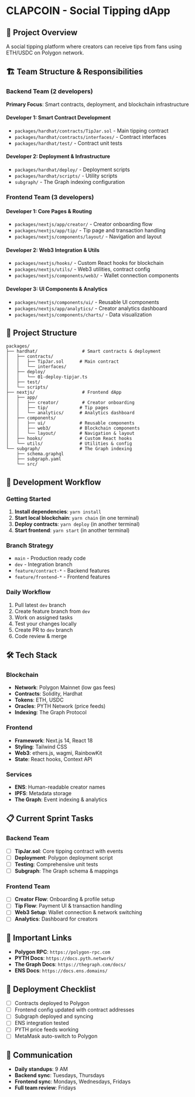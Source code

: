 # CLAPCOIN - Social Tipping dApp

## 🎯 Project Overview
A social tipping platform where creators can receive tips from fans using ETH/USDC on Polygon network.

## 🏗️ Team Structure & Responsibilities

### Backend Team (2 developers)
**Primary Focus**: Smart contracts, deployment, and blockchain infrastructure

#### Developer 1: Smart Contract Development
- `packages/hardhat/contracts/TipJar.sol` - Main tipping contract
- `packages/hardhat/contracts/interfaces/` - Contract interfaces
- `packages/hardhat/test/` - Contract unit tests

#### Developer 2: Deployment & Infrastructure
- `packages/hardhat/deploy/` - Deployment scripts
- `packages/hardhat/scripts/` - Utility scripts
- `subgraph/` - The Graph indexing configuration

### Frontend Team (3 developers)

#### Developer 1: Core Pages & Routing
- `packages/nextjs/app/creator/` - Creator onboarding flow
- `packages/nextjs/app/tip/` - Tip page and transaction handling
- `packages/nextjs/components/layout/` - Navigation and layout

#### Developer 2: Web3 Integration & Utils
- `packages/nextjs/hooks/` - Custom React hooks for blockchain
- `packages/nextjs/utils/` - Web3 utilities, contract config
- `packages/nextjs/components/web3/` - Wallet connection components

#### Developer 3: UI Components & Analytics
- `packages/nextjs/components/ui/` - Reusable UI components
- `packages/nextjs/app/analytics/` - Creator analytics dashboard
- `packages/nextjs/components/charts/` - Data visualization

## 📁 Project Structure

```
packages/
├── hardhat/                 # Smart contracts & deployment
│   ├── contracts/
│   │   ├── TipJar.sol      # Main contract
│   │   └── interfaces/
│   ├── deploy/
│   │   └── 01-deploy-tipjar.ts
│   ├── test/
│   └── scripts/
├── nextjs/                  # Frontend dApp
│   ├── app/
│   │   ├── creator/         # Creator onboarding
│   │   ├── tip/            # Tip pages
│   │   └── analytics/      # Analytics dashboard
│   ├── components/
│   │   ├── ui/             # Reusable components
│   │   ├── web3/           # Blockchain components
│   │   └── layout/         # Navigation & layout
│   ├── hooks/              # Custom React hooks
│   └── utils/              # Utilities & config
└── subgraph/               # The Graph indexing
    ├── schema.graphql
    ├── subgraph.yaml
    └── src/
```

## 🔧 Development Workflow

### Getting Started
1. **Install dependencies**: `yarn install`
2. **Start local blockchain**: `yarn chain` (in one terminal)
3. **Deploy contracts**: `yarn deploy` (in another terminal)
4. **Start frontend**: `yarn start` (in another terminal)

### Branch Strategy
- `main` - Production ready code
- `dev` - Integration branch
- `feature/contract-*` - Backend features
- `feature/frontend-*` - Frontend features

### Daily Workflow
1. Pull latest `dev` branch
2. Create feature branch from `dev`
3. Work on assigned tasks
4. Test your changes locally
5. Create PR to `dev` branch
6. Code review & merge

## 🛠️ Tech Stack

### Blockchain
- **Network**: Polygon Mainnet (low gas fees)
- **Contracts**: Solidity, Hardhat
- **Tokens**: ETH, USDC
- **Oracles**: PYTH Network (price feeds)
- **Indexing**: The Graph Protocol

### Frontend
- **Framework**: Next.js 14, React 18
- **Styling**: Tailwind CSS
- **Web3**: ethers.js, wagmi, RainbowKit
- **State**: React hooks, Context API

### Services
- **ENS**: Human-readable creator names
- **IPFS**: Metadata storage
- **The Graph**: Event indexing & analytics

## 📋 Current Sprint Tasks

### Backend Team
- [ ] **TipJar.sol**: Core tipping contract with events
- [ ] **Deployment**: Polygon deployment script
- [ ] **Testing**: Comprehensive unit tests
- [ ] **Subgraph**: The Graph schema & mappings

### Frontend Team
- [ ] **Creator Flow**: Onboarding & profile setup
- [ ] **Tip Flow**: Payment UI & transaction handling
- [ ] **Web3 Setup**: Wallet connection & network switching
- [ ] **Analytics**: Dashboard for creators

## 🔗 Important Links
- **Polygon RPC**: `https://polygon-rpc.com`
- **PYTH Docs**: `https://docs.pyth.network/`
- **The Graph Docs**: `https://thegraph.com/docs/`
- **ENS Docs**: `https://docs.ens.domains/`

## 🚀 Deployment Checklist
- [ ] Contracts deployed to Polygon
- [ ] Frontend config updated with contract addresses
- [ ] Subgraph deployed and syncing
- [ ] ENS integration tested
- [ ] PYTH price feeds working
- [ ] MetaMask auto-switch to Polygon

## 💬 Communication
- **Daily standups**: 9 AM
- **Backend sync**: Tuesdays, Thursdays
- **Frontend sync**: Mondays, Wednesdays, Fridays
- **Full team review**: Fridays